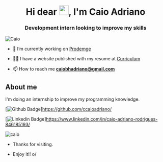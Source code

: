 <h1 align="center">Hi dear <img src="https://raw.githubusercontent.com/kaueMarques/kaueMarques/master/hi.gif" width="30px">, I'm Caio Adriano</h1>
<h3 align="center">Development intern looking to improve my skills</h3>
<p align="left"> <img src="https://komarev.com/ghpvc/?username=ccaioadriano" alt="Caio" /> </p>

- 🔭 I’m currently working on [Prodemge](https://www.prodemge.gov.br/)

- 👨‍💻 I have a website published with my resume at [Curriculum](https://curriculocaioadriano.web.app/)

- 📫 How to reach me **caiobhadriano@gmail.com**
## About me
I'm doing an internship to improve my programming knowledge.

[![Github Badge](https://img.shields.io/badge/-Github-000?style=flat-square&logo=Github&logoColor=white&link=https://github.com/ccaioadriano/)]https://github.com/ccaioadriano/

[![Linkedin Badge](https://img.shields.io/badge/-LinkedIn-blue?style=flat-square&logo=Linkedin&logoColor=white&link=https://www.linkedin.com/in/caio-adriano-rodrigues-846185193/)]https://www.linkedin.com/in/caio-adriano-rodrigues-846185193/

<p align="left">
<img src="https://github-readme-stats.vercel.app/api?username=ccaioadriano&show_icons=true" alt="caio"/> 
</p>


- Thanks for visiting.

- Enjoy it!! o/

